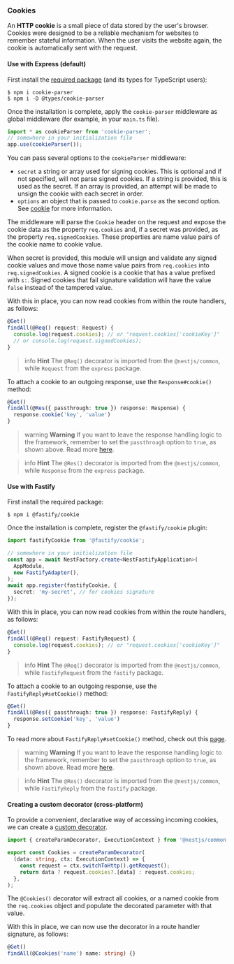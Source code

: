 ### Cookies

An **HTTP cookie** is a small piece of data stored by the user's browser. Cookies were designed to be a reliable mechanism for websites to remember stateful information. When the user visits the website again, the cookie is automatically sent with the request.

#### Use with Express (default)

First install the [required package](https://github.com/expressjs/cookie-parser) (and its types for TypeScript users):

```shell
$ npm i cookie-parser
$ npm i -D @types/cookie-parser
```

Once the installation is complete, apply the `cookie-parser` middleware as global middleware (for example, in your `main.ts` file).

```typescript
import * as cookieParser from 'cookie-parser';
// somewhere in your initialization file
app.use(cookieParser());
```

You can pass several options to the `cookieParser` middleware:

- `secret` a string or array used for signing cookies. This is optional and if not specified, will not parse signed cookies. If a string is provided, this is used as the secret. If an array is provided, an attempt will be made to unsign the cookie with each secret in order.
- `options` an object that is passed to `cookie.parse` as the second option. See [cookie](https://www.npmjs.org/package/cookie) for more information.

The middleware will parse the `Cookie` header on the request and expose the cookie data as the property `req.cookies` and, if a secret was provided, as the property `req.signedCookies`. These properties are name value pairs of the cookie name to cookie value.

When secret is provided, this module will unsign and validate any signed cookie values and move those name value pairs from `req.cookies` into `req.signedCookies`. A signed cookie is a cookie that has a value prefixed with `s:`. Signed cookies that fail signature validation will have the value `false` instead of the tampered value.

With this in place, you can now read cookies from within the route handlers, as follows:

```typescript
@Get()
findAll(@Req() request: Request) {
  console.log(request.cookies); // or "request.cookies['cookieKey']"
  // or console.log(request.signedCookies);
}
```

> info **Hint** The `@Req()` decorator is imported from the `@nestjs/common`, while `Request` from the `express` package.

To attach a cookie to an outgoing response, use the `Response#cookie()` method:

```typescript
@Get()
findAll(@Res({ passthrough: true }) response: Response) {
  response.cookie('key', 'value')
}
```

> warning **Warning** If you want to leave the response handling logic to the framework, remember to set the `passthrough` option to `true`, as shown above. Read more [here](/controllers#appendix-library-specific-approach).

> info **Hint** The `@Res()` decorator is imported from the `@nestjs/common`, while `Response` from the `express` package.

#### Use with Fastify

First install the required package:

```shell
$ npm i @fastify/cookie
```

Once the installation is complete, register the `@fastify/cookie` plugin:

```typescript
import fastifyCookie from '@fastify/cookie';

// somewhere in your initialization file
const app = await NestFactory.create<NestFastifyApplication>(
  AppModule,
  new FastifyAdapter(),
);
await app.register(fastifyCookie, {
  secret: 'my-secret', // for cookies signature
});
```

With this in place, you can now read cookies from within the route handlers, as follows:

```typescript
@Get()
findAll(@Req() request: FastifyRequest) {
  console.log(request.cookies); // or "request.cookies['cookieKey']"
}
```

> info **Hint** The `@Req()` decorator is imported from the `@nestjs/common`, while `FastifyRequest` from the `fastify` package.

To attach a cookie to an outgoing response, use the `FastifyReply#setCookie()` method:

```typescript
@Get()
findAll(@Res({ passthrough: true }) response: FastifyReply) {
  response.setCookie('key', 'value')
}
```

To read more about `FastifyReply#setCookie()` method, check out this [page](https://github.com/fastify/fastify-cookie#sending).

> warning **Warning** If you want to leave the response handling logic to the framework, remember to set the `passthrough` option to `true`, as shown above. Read more [here](/controllers#appendix-library-specific-approach).

> info **Hint** The `@Res()` decorator is imported from the `@nestjs/common`, while `FastifyReply` from the `fastify` package.

#### Creating a custom decorator (cross-platform)

To provide a convenient, declarative way of accessing incoming cookies, we can create a [custom decorator](/custom-decorators).

```typescript
import { createParamDecorator, ExecutionContext } from '@nestjs/common';

export const Cookies = createParamDecorator(
  (data: string, ctx: ExecutionContext) => {
    const request = ctx.switchToHttp().getRequest();
    return data ? request.cookies?.[data] : request.cookies;
  },
);
```

The `@Cookies()` decorator will extract all cookies, or a named cookie from the `req.cookies` object and populate the decorated parameter with that value.

With this in place, we can now use the decorator in a route handler signature, as follows:

```typescript
@Get()
findAll(@Cookies('name') name: string) {}
```
